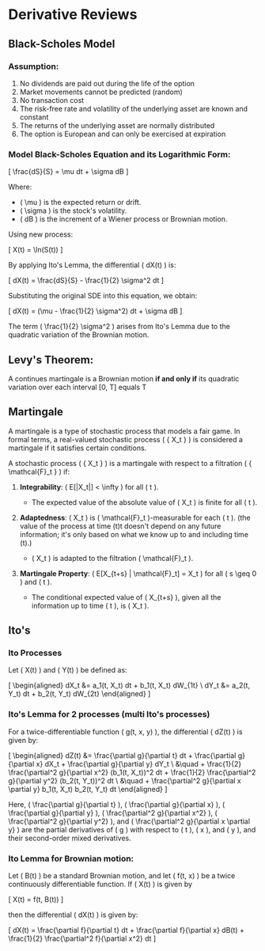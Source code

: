 # Derivative Reviews

## Black-Scholes Model

### **Assumption**:
  1. No dividends are paid out during the life of the option
  2. Market movements cannot be predicted (random)
  3. No transaction cost
  4. The risk-free rate and volatility of the underlying asset are known and constant
  5. The returns of the underlying asset are normally distributed
  6. The option is European and can only be exercised at expiration

### Model Black-Scholes Equation and its Logarithmic Form:  

\[ \frac{dS}{S} = \mu dt + \sigma dB \]

Where:

- \( \mu \) is the expected return or drift.
- \( \sigma \) is the stock's volatility.
- \( dB \) is the increment of a Wiener process or Brownian motion.

Using new process:

\[ X(t) = \ln(S(t)) \]

By applying Ito's Lemma, the differential \( dX(t) \) is:

\[ dX(t) = \frac{dS}{S} - \frac{1}{2} \sigma^2 dt \]

Substituting the original SDE into this equation, we obtain:

\[ dX(t) = (\mu - \frac{1}{2} \sigma^2) dt + \sigma dB \]

The term \( \frac{1}{2} \sigma^2 \) arises from Ito's Lemma due to the quadratic variation of the Brownian motion.

##  Levy's Theorem: 
  
A continues martingale is a Brownian motion **if and only if** its quadratic variation over each interval [0, T] equals T



##  Martingale


A martingale is a type of stochastic process that models a fair game. In formal terms, a real-valued stochastic process \( \{ X_t \} \) is considered a martingale if it satisfies certain conditions.

A stochastic process \( \{ X_t \} \) is a martingale with respect to a filtration \( \{ \mathcal{F}_t \} \) if:

1. **Integrability**: \( E[|X_t|] < \infty \) for all \( t \).
   - The expected value of the absolute value of \( X_t \) is finite for all \( t \).

2. **Adaptedness**: \( X_t \) is \( \mathcal{F}_t \)-measurable for each \( t \). (the value of the process at time \(t\)t doesn't depend on any future information; it's only based on what we know up to and including time \(t\).)
   - \( X_t \) is adapted to the filtration \( \mathcal{F}_t \).

3. **Martingale Property**: \( E[X_{t+s} | \mathcal{F}_t] = X_t \) for all \( s \geq 0 \) and \( t \).
   - The conditional expected value of \( X_{t+s} \), given all the information up to time \( t \), is \( X_t \).


## Ito's 


### Ito Processes

Let \( X(t) \) and \( Y(t) \) be defined as:

\[
\begin{aligned}
dX_t &= a_1(t, X_t) dt + b_1(t, X_t) dW_{1t} \\
dY_t &= a_2(t, Y_t) dt + b_2(t, Y_t) dW_{2t}
\end{aligned}
\]

### Ito's Lemma for 2 processes (multi Ito's processes)

For a twice-differentiable function \( g(t, x, y) \), the differential \( dZ(t) \) is given by:

\[
\begin{aligned}
dZ(t) &= \frac{\partial g}{\partial t} dt + \frac{\partial g}{\partial x} dX_t + \frac{\partial g}{\partial y} dY_t \\
&\quad + \frac{1}{2} \frac{\partial^2 g}{\partial x^2} (b_1(t, X_t))^2 dt + \frac{1}{2} \frac{\partial^2 g}{\partial y^2} (b_2(t, Y_t))^2 dt \\
&\quad + \frac{\partial^2 g}{\partial x \partial y} b_1(t, X_t) b_2(t, Y_t) dt
\end{aligned}
\]

Here, \( \frac{\partial g}{\partial t} \), \( \frac{\partial g}{\partial x} \), \( \frac{\partial g}{\partial y} \), \( \frac{\partial^2 g}{\partial x^2} \), \( \frac{\partial^2 g}{\partial y^2} \), and \( \frac{\partial^2 g}{\partial x \partial y} \) are the partial derivatives of \( g \) with respect to \( t \), \( x \), and \( y \), and their second-order mixed derivatives.

###  Ito Lemma for Brownian motion:

Let \( B(t) \) be a standard Brownian motion, and let \( f(t, x) \) be a twice continuously differentiable function. If \( X(t) \) is given by

\[ X(t) = f(t, B(t)) \]

then the differential \( dX(t) \) is given by:

\[ dX(t) = \frac{\partial f}{\partial t} dt + \frac{\partial f}{\partial x} dB(t) + \frac{1}{2} \frac{\partial^2 f}{\partial x^2} dt \]
